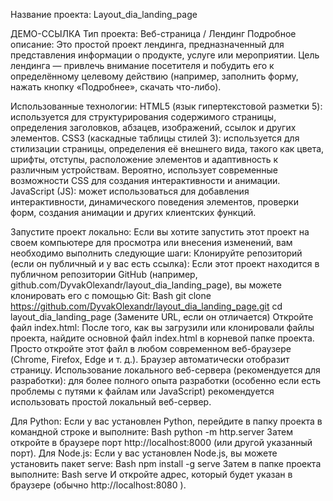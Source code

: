 Название проекта: Layout_dia_landing_page

ДЕМО-ССЫЛКА Тип проекта: Веб-страница / Лендинг
Подробное описание: Это простой проект лендинга, предназначенный для представления информации о продукте, услуге или мероприятии. Цель лендинга — привлечь внимание посетителя и побудить его к определённому целевому действию (например, заполнить форму, нажать кнопку «Подробнее», скачать что-либо).

Использованные технологии: HTML5 (язык гипертекстовой разметки 5): используется для структурирования содержимого страницы, определения заголовков, абзацев, изображений, ссылок и других элементов. CSS3 (каскадные таблицы стилей 3): используется для стилизации страницы, определения её внешнего вида, такого как цвета, шрифты, отступы, расположение элементов и адаптивность к различным устройствам. Вероятно, использует современные возможности CSS для создания интерактивности и анимации. JavaScript (JS): может использоваться для добавления интерактивности, динамического поведения элементов, проверки форм, создания анимации и других клиентских функций.

Запустите проект локально: Если вы хотите запустить этот проект на своем компьютере для просмотра или внесения изменений, вам необходимо выполнить следующие шаги: Клонируйте репозиторий (если он публичный и у вас есть ссылка): Если этот проект находится в публичном репозитории GitHub (например, github.com/DyvakOlexandr/layout_dia_landing_page), вы можете клонировать его с помощью Git: Bash git clone https://github.com/DyvakOlexandr/layout_dia_landing_page.git cd layout_dia_landing_page (Замените URL, если он отличается) Откройте файл index.html: После того, как вы загрузили или клонировали файлы проекта, найдите основной файл index.html в корневой папке проекта. Просто откройте этот файл в любом современном веб-браузере (Chrome, Firefox, Edge и т. д.). Браузер автоматически отобразит страницу. Использование локального веб-сервера (рекомендуется для разработки): для более полного опыта разработки (особенно если есть проблемы с путями к файлам или JavaScript) рекомендуется использовать простой локальный веб-сервер.

Для Python: Если у вас установлен Python, перейдите в папку проекта в командной строке и выполните: Bash python -m http.server Затем откройте в браузере порт http://localhost:8000 (или другой указанный порт). Для Node.js: Если у вас установлен Node.js, вы можете установить пакет serve: Bash npm install -g serve Затем в папке проекта выполните: Bash serve И откройте адрес, который будет указан в браузере (обычно http://localhost:8080 ).
